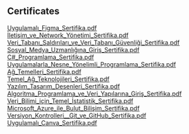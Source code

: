 ## Certificates
[Uygulamalı_Figma_Sertifika.pdf](https://github.com/user-attachments/files/21753252/Uygulamali_Figma_Sertifika.pdf) <br>
[İletişim_ve_Network_Yönetimi_Sertifika.pdf](https://github.com/user-attachments/files/21753251/Iletisim_ve_Network_Yonetimi_Sertifika.pdf) <br>
[Veri_Tabanı_Saldırıları_ve_Veri_Tabanı_Güvenliği_Sertifika.pdf](https://github.com/user-attachments/files/21753250/Veri_Tabani_Saldirilari_ve_Veri_Tabani_Guvenligi_Sertifika.pdf) <br>
[Sosyal_Medya_Uzmanlığına_Giriş_Sertifika.pdf](https://github.com/user-attachments/files/21753249/Sosyal_Medya_Uzmanligina_Giris_Sertifika.pdf) <br>
[C#_Programlama_Sertifika.pdf](https://github.com/user-attachments/files/21753248/C._Programlama_Sertifika.pdf) <br>
[Uygulamalarla_Nesne_Yönelimli_Programlama_Sertifika.pdf](https://github.com/user-attachments/files/21753247/Uygulamalarla_Nesne_Yonelimli_Programlama_Sertifika.pdf) <br>
[Ağ_Temelleri_Sertifika.pdf](https://github.com/user-attachments/files/21753245/Ag_Temelleri_Sertifika.pdf) <br>
[Temel_Ağ_Teknolojileri_Sertifika.pdf](https://github.com/user-attachments/files/21753243/Temel_Ag_Teknolojileri_Sertifika.pdf) <br>
[Yazılım_Tasarım_Desenleri_Sertifika.pdf](https://github.com/user-attachments/files/21753242/Yazilim_Tasarim_Desenleri_Sertifika.pdf) <br>
[Algoritma_Programlama_ve_Veri_Yapılarına_Giriş_Sertifika.pdf](https://github.com/user-attachments/files/21753241/Algoritma_Programlama_ve_Veri_Yapilarina_Giris_Sertifika.pdf) <br>
[Veri_Bilimi_için_Temel_İstatistik_Sertifika.pdf](https://github.com/user-attachments/files/21753240/Veri_Bilimi_icin_Temel_Istatistik_Sertifika.pdf) <br>
[Microsoft_Azure_ile_Bulut_Bilişim_Sertifika.pdf](https://github.com/user-attachments/files/21753239/Microsoft_Azure_ile_Bulut_Bilisim_Sertifika.pdf) <br>
[Versiyon_Kontrolleri__Git_ve_GitHub_Sertifika.pdf](https://github.com/user-attachments/files/21753238/Versiyon_Kontrolleri__Git_ve_GitHub_Sertifika.pdf) <br>
[Uygulamalı_Canva_Sertifika.pdf](https://github.com/user-attachments/files/21852052/Uygulamali_Canva_Sertifika.pdf) <br>
